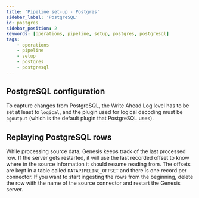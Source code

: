 ```yaml
---
title: 'Pipeline set-up - Postgres'
sidebar_label: 'PostgreSQL'
id: postgres
sidebar_position: 2
keywords: [operations, pipeline, setup, postgres, postgresql]
tags:
    - operations
    - pipeline
    - setup
    - postgres
    - postgresql
---
```


## PostgreSQL configuration
To capture changes from PostgreSQL, the Write Ahead Log level has to be set at least to `logical`, and the plugin used for logical decoding must be `pgoutput` (which is the default plugin that PostgreSQL uses).

## Replaying PostgreSQL rows
While processing source data, Genesis keeps track of the last processed row. If the server gets restarted, it will use the last recorded offset to know where in the source information it should resume reading from.  The offsets are kept in a table called `DATAPIPELINE_OFFSET` and there is one record per connector. If you want to start ingesting the rows from the beginning, delete the row with the name of the source connector and restart the Genesis server.